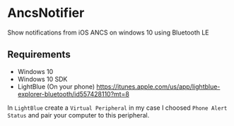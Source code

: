 # AncsNotifier
Show notifications from iOS ANCS on windows 10 using Bluetooth LE

## Requirements

- Windows 10
- Windows 10 SDK
- LightBlue (On your phone)
  https://itunes.apple.com/us/app/lightblue-explorer-bluetooth/id557428110?mt=8

In `LightBlue` create a `Virtual Peripheral` in my case I choosed `Phone Alert Status` and pair your computer to this peripheral.
